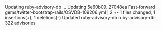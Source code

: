 Updating ruby-advisory-db ...
Updating 5e60b09..27048ea
Fast-forward
 gems/twitter-bootstrap-rails/OSVDB-109206.yml |    2 +-
 1 files changed, 1 insertions(+), 1 deletions(-)
Updated ruby-advisory-db
ruby-advisory-db: 322 advisories
